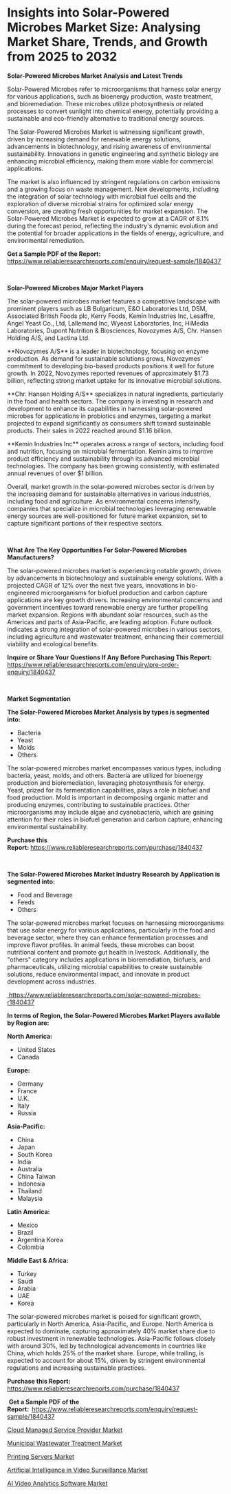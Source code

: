 <p><h1>Insights into Solar-Powered Microbes Market Size: Analysing Market Share, Trends, and Growth from 2025 to 2032</h1></p><p><strong>Solar-Powered Microbes Market Analysis and Latest Trends</strong></p>
<p><p>Solar-Powered Microbes refer to microorganisms that harness solar energy for various applications, such as bioenergy production, waste treatment, and bioremediation. These microbes utilize photosynthesis or related processes to convert sunlight into chemical energy, potentially providing a sustainable and eco-friendly alternative to traditional energy sources.</p><p>The Solar-Powered Microbes Market is witnessing significant growth, driven by increasing demand for renewable energy solutions, advancements in biotechnology, and rising awareness of environmental sustainability. Innovations in genetic engineering and synthetic biology are enhancing microbial efficiency, making them more viable for commercial applications. </p><p>The market is also influenced by stringent regulations on carbon emissions and a growing focus on waste management. New developments, including the integration of solar technology with microbial fuel cells and the exploration of diverse microbial strains for optimized solar energy conversion, are creating fresh opportunities for market expansion. The Solar-Powered Microbes Market is expected to grow at a CAGR of 8.1% during the forecast period, reflecting the industry's dynamic evolution and the potential for broader applications in the fields of energy, agriculture, and environmental remediation.</p></p>
<p><strong>Get a Sample PDF of the Report:&nbsp;</strong> <a href="https://www.reliableresearchreports.com/enquiry/request-sample/1840437?utm_campaign=7&utm_medium=2&utm_source=Github&utm_content=ia&utm_term=11032025&utm_id=solar-powered-microbes">https://www.reliableresearchreports.com/enquiry/request-sample/1840437</a></p>
<p>&nbsp;</p>
<p><strong>Solar-Powered Microbes Major Market Players</strong></p>
<p><p>The solar-powered microbes market features a competitive landscape with prominent players such as LB Bulgaricum, E&O Laboratories Ltd, DSM, Associated British Foods plc, Kerry Foods, Kemin Industries Inc, Lesaffre, Angel Yeast Co., Ltd, Lallemand Inc, Wyeast Laboratories, Inc, HiMedia Laboratories, Dupont Nutrition & Biosciences, Novozymes A/S, Chr. Hansen Holding A/S, and Lactina Ltd.</p><p>**Novozymes A/S** is a leader in biotechnology, focusing on enzyme production. As demand for sustainable solutions grows, Novozymes' commitment to developing bio-based products positions it well for future growth. In 2022, Novozymes reported revenues of approximately $1.73 billion, reflecting strong market uptake for its innovative microbial solutions.</p><p>**Chr. Hansen Holding A/S** specializes in natural ingredients, particularly in the food and health sectors. The company is investing in research and development to enhance its capabilities in harnessing solar-powered microbes for applications in probiotics and enzymes, targeting a market projected to expand significantly as consumers shift toward sustainable products. Their sales in 2022 reached around $1.16 billion.</p><p>**Kemin Industries Inc** operates across a range of sectors, including food and nutrition, focusing on microbial fermentation. Kemin aims to improve product efficiency and sustainability through its advanced microbial technologies. The company has been growing consistently, with estimated annual revenues of over $1 billion.</p><p>Overall, market growth in the solar-powered microbes sector is driven by the increasing demand for sustainable alternatives in various industries, including food and agriculture. As environmental concerns intensify, companies that specialize in microbial technologies leveraging renewable energy sources are well-positioned for future market expansion, set to capture significant portions of their respective sectors.</p></p>
<p>&nbsp;</p>
<p><strong>What Are The Key Opportunities For Solar-Powered Microbes Manufacturers?</strong></p>
<p><p>The solar-powered microbes market is experiencing notable growth, driven by advancements in biotechnology and sustainable energy solutions. With a projected CAGR of 12% over the next five years, innovations in bio-engineered microorganisms for biofuel production and carbon capture applications are key growth drivers. Increasing environmental concerns and government incentives toward renewable energy are further propelling market expansion. Regions with abundant solar resources, such as the Americas and parts of Asia-Pacific, are leading adoption. Future outlook indicates a strong integration of solar-powered microbes in various sectors, including agriculture and wastewater treatment, enhancing their commercial viability and ecological benefits.</p></p>
<p><strong>Inquire or Share Your Questions If Any Before Purchasing This Report:</strong> <a href="https://www.reliableresearchreports.com/enquiry/pre-order-enquiry/1840437?utm_campaign=7&utm_medium=2&utm_source=Github&utm_content=ia&utm_term=11032025&utm_id=solar-powered-microbes">https://www.reliableresearchreports.com/enquiry/pre-order-enquiry/1840437</a></p>
<p>&nbsp;</p>
<p><strong>Market Segmentation</strong></p>
<p><strong>The Solar-Powered Microbes Market Analysis by types is segmented into:</strong></p>
<p><ul><li>Bacteria</li><li>Yeast</li><li>Molds</li><li>Others</li></ul></p>
<p><p>The solar-powered microbes market encompasses various types, including bacteria, yeast, molds, and others. Bacteria are utilized for bioenergy production and bioremediation, leveraging photosynthesis for energy. Yeast, prized for its fermentation capabilities, plays a role in biofuel and food production. Mold is important in decomposing organic matter and producing enzymes, contributing to sustainable practices. Other microorganisms may include algae and cyanobacteria, which are gaining attention for their roles in biofuel generation and carbon capture, enhancing environmental sustainability.</p></p>
<p><strong>Purchase this Report:&nbsp;</strong><a href="https://www.reliableresearchreports.com/purchase/1840437?utm_campaign=7&utm_medium=2&utm_source=Github&utm_content=ia&utm_term=11032025&utm_id=solar-powered-microbes">https://www.reliableresearchreports.com/purchase/1840437</a></p>
<p>&nbsp;</p>
<p><strong>The Solar-Powered Microbes Market Industry Research by Application is segmented into:</strong></p>
<p><ul><li>Food and Beverage</li><li>Feeds</li><li>Others</li></ul></p>
<p><p>The solar-powered microbes market focuses on harnessing microorganisms that use solar energy for various applications, particularly in the food and beverage sector, where they can enhance fermentation processes and improve flavor profiles. In animal feeds, these microbes can boost nutritional content and promote gut health in livestock. Additionally, the "others" category includes applications in bioremediation, biofuels, and pharmaceuticals, utilizing microbial capabilities to create sustainable solutions, reduce environmental impact, and innovate in product development across industries.</p></p>
<p><a href="https://www.reliableresearchreports.com/solar-powered-microbes-r1840437?utm_campaign=7&utm_medium=2&utm_source=Github&utm_content=ia&utm_term=11032025&utm_id=solar-powered-microbes">&nbsp;https://www.reliableresearchreports.com/solar-powered-microbes-r1840437</a></p>
<p><strong>In terms of Region, the Solar-Powered Microbes Market Players available by Region are:</strong></p>
<p>
    <p> <strong> North America: </strong>
        <ul>
            <li>United States</li>
            <li>Canada</li>
        </ul>
        </p> 
    <p> <strong> Europe: </strong>
        <ul>
            <li>Germany</li>
            <li>France</li>
            <li>U.K.</li>
            <li>Italy</li>
            <li>Russia</li>
        </ul>
        </p> 
    <p> <strong> Asia-Pacific: </strong>
        <ul>
            <li>China</li>
            <li>Japan</li>
            <li>South Korea</li>
            <li>India</li>
            <li>Australia</li>
            <li>China Taiwan</li>
            <li>Indonesia</li>
            <li>Thailand</li>
            <li>Malaysia</li>
        </ul>
        </p> 
    <p> <strong> Latin America: </strong>
        <ul>
            <li>Mexico</li>
            <li>Brazil</li>
            <li>Argentina Korea</li>
            <li>Colombia</li>
        </ul>
        </p> 
    <p> <strong> Middle East & Africa: </strong>
        <ul>
            <li>Turkey</li>
            <li>Saudi</li>
            <li>Arabia</li>
            <li>UAE</li>
            <li>Korea</li>
        </ul>
    </p>
    </p>
<p><p>The solar-powered microbes market is poised for significant growth, particularly in North America, Asia-Pacific, and Europe. North America is expected to dominate, capturing approximately 40% market share due to robust investment in renewable technologies. Asia-Pacific follows closely with around 30%, led by technological advancements in countries like China, which holds 25% of the market share. Europe, while trailing, is expected to account for about 15%, driven by stringent environmental regulations and increasing sustainable practices.</p></p>
<p><strong>Purchase this Report: </strong><a href="https://www.reliableresearchreports.com/purchase/1840437?utm_campaign=7&utm_medium=2&utm_source=Github&utm_content=ia&utm_term=11032025&utm_id=solar-powered-microbes">https://www.reliableresearchreports.com/purchase/1840437</a></p>
<p>&nbsp;<strong>Get a Sample PDF of the Report:&nbsp;&nbsp;</strong><a href="https://www.reliableresearchreports.com/enquiry/request-sample/1840437?utm_campaign=7&utm_medium=2&utm_source=Github&utm_content=ia&utm_term=11032025&utm_id=solar-powered-microbes">https://www.reliableresearchreports.com/enquiry/request-sample/1840437</a></p>
<p><strong></strong></p>
<p><p><a href="https://github.com/budenhanelfc/Market-Research-Report-List-1/blob/main/cloud-managed-service-provider-market.md?utm_campaign=7&utm_medium=2&utm_source=Github&utm_content=ia&utm_term=11032025&utm_id=solar-powered-microbes">Cloud Managed Service Provider Market</a></p><p><a href="https://github.com/nellygussisy/Market-Research-Report-List-1/blob/main/municipal-wastewater-treatment-market.md?utm_campaign=7&utm_medium=2&utm_source=Github&utm_content=ia&utm_term=11032025&utm_id=solar-powered-microbes">Municipal Wastewater Treatment Market</a></p><p><a href="https://github.com/marrahcerpas05/Market-Research-Report-List-1/blob/main/printing-servers-market.md?utm_campaign=7&utm_medium=2&utm_source=Github&utm_content=ia&utm_term=11032025&utm_id=solar-powered-microbes">Printing Servers Market</a></p><p><a href="https://github.com/cagleplittrw/Market-Research-Report-List-1/blob/main/artificial-intelligence-in-video-surveillance-market.md?utm_campaign=7&utm_medium=2&utm_source=Github&utm_content=ia&utm_term=11032025&utm_id=solar-powered-microbes">Artificial Intelligence in Video Surveillance Market</a></p><p><a href="https://github.com/dahcheeviola/Market-Research-Report-List-1/blob/main/ai-video-analytics-software-market.md?utm_campaign=7&utm_medium=2&utm_source=Github&utm_content=ia&utm_term=11032025&utm_id=solar-powered-microbes">AI Video Analytics Software Market</a></p></p>
